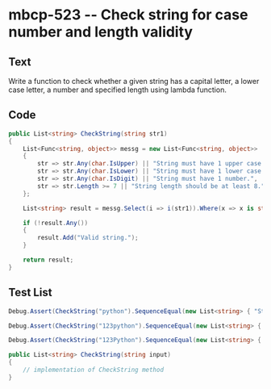# mbcp-523 -- Check string for case number and length validity

## Text

Write a function to check whether a given string has a capital letter, a lower case letter, a number and specified length using lambda function.

## Code

```csharp
public List<string> CheckString(string str1)
{
    List<Func<string, object>> messg = new List<Func<string, object>>
    {
        str => str.Any(char.IsUpper) || "String must have 1 upper case character.",
        str => str.Any(char.IsLower) || "String must have 1 lower case character.",
        str => str.Any(char.IsDigit) || "String must have 1 number.",
        str => str.Length >= 7 || "String length should be at least 8."
    };

    List<string> result = messg.Select(i => i(str1)).Where(x => x is string).Cast<string>().ToList();

    if (!result.Any())
    {
        result.Add("Valid string.");
    }

    return result;
}
```

## Test List

```csharp
Debug.Assert(CheckString("python").SequenceEqual(new List<string> { "String must have 1 upper case character.", "String must have 1 number.", "String length should be atleast 8." }));
```

```csharp
Debug.Assert(CheckString("123python").SequenceEqual(new List<string> { "String must have 1 upper case character." }));
```

```csharp
Debug.Assert(CheckString("123Python").SequenceEqual(new List<string> { "Valid string." }));

public List<string> CheckString(string input)
{
    // implementation of CheckString method
}
```
